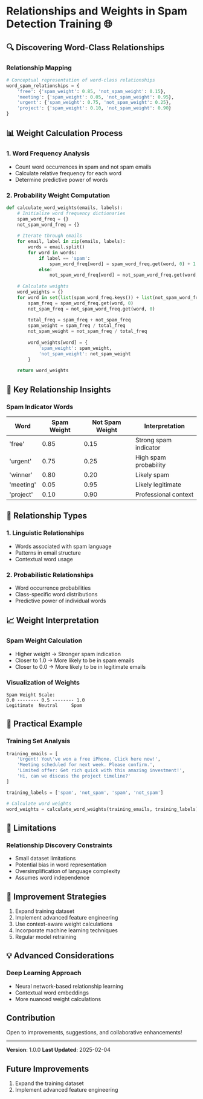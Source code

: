 # Relationships and Weights in Spam Detection Training 🌐

## 🔍 Discovering Word-Class Relationships

### Relationship Mapping
```python
# Conceptual representation of word-class relationships
word_spam_relationships = {
    'free': {'spam_weight': 0.85, 'not_spam_weight': 0.15},
    'meeting': {'spam_weight': 0.05, 'not_spam_weight': 0.95},
    'urgent': {'spam_weight': 0.75, 'not_spam_weight': 0.25},
    'project': {'spam_weight': 0.10, 'not_spam_weight': 0.90}
}
```

## 📊 Weight Calculation Process

### 1. Word Frequency Analysis
- Count word occurrences in spam and not spam emails
- Calculate relative frequency for each word
- Determine predictive power of words

### 2. Probability Weight Computation
```python
def calculate_word_weights(emails, labels):
    # Initialize word frequency dictionaries
    spam_word_freq = {}
    not_spam_word_freq = {}
    
    # Iterate through emails
    for email, label in zip(emails, labels):
        words = email.split()
        for word in words:
            if label == 'spam':
                spam_word_freq[word] = spam_word_freq.get(word, 0) + 1
            else:
                not_spam_word_freq[word] = not_spam_word_freq.get(word, 0) + 1
    
    # Calculate weights
    word_weights = {}
    for word in set(list(spam_word_freq.keys()) + list(not_spam_word_freq.keys())):
        spam_freq = spam_word_freq.get(word, 0)
        not_spam_freq = not_spam_word_freq.get(word, 0)
        
        total_freq = spam_freq + not_spam_freq
        spam_weight = spam_freq / total_freq
        not_spam_weight = not_spam_freq / total_freq
        
        word_weights[word] = {
            'spam_weight': spam_weight,
            'not_spam_weight': not_spam_weight
        }
    
    return word_weights
```

## 🧠 Key Relationship Insights

### Spam Indicator Words
| Word       | Spam Weight | Not Spam Weight | Interpretation |
|------------|-------------|-----------------|----------------|
| 'free'     | 0.85        | 0.15            | Strong spam indicator |
| 'urgent'   | 0.75        | 0.25            | High spam probability |
| 'winner'   | 0.80        | 0.20            | Likely spam |
| 'meeting'  | 0.05        | 0.95            | Likely legitimate |
| 'project'  | 0.10        | 0.90            | Professional context |

## 🔬 Relationship Types

### 1. Linguistic Relationships
- Words associated with spam language
- Patterns in email structure
- Contextual word usage

### 2. Probabilistic Relationships
- Word occurrence probabilities
- Class-specific word distributions
- Predictive power of individual words

## 📈 Weight Interpretation

### Spam Weight Calculation
- Higher weight → Stronger spam indication
- Closer to 1.0 → More likely to be in spam emails
- Closer to 0.0 → More likely to be in legitimate emails

### Visualization of Weights
```
Spam Weight Scale:
0.0 -------- 0.5 -------- 1.0
Legitimate  Neutral     Spam
```

## 🧩 Practical Example

### Training Set Analysis
```python
training_emails = [
    'Urgent! You\'ve won a free iPhone. Click here now!',
    'Meeting scheduled for next week. Please confirm.',
    'Limited offer: Get rich quick with this amazing investment!',
    'Hi, can we discuss the project timeline?'
]

training_labels = ['spam', 'not_spam', 'spam', 'not_spam']

# Calculate word weights
word_weights = calculate_word_weights(training_emails, training_labels)
```

## 🚧 Limitations

### Relationship Discovery Constraints
- Small dataset limitations
- Potential bias in word representation
- Oversimplification of language complexity
- Assumes word independence

## 🚀 Improvement Strategies

1. Expand training dataset
2. Implement advanced feature engineering
3. Use context-aware weight calculations
4. Incorporate machine learning techniques
5. Regular model retraining

## 💡 Advanced Considerations

### Deep Learning Approach
- Neural network-based relationship learning
- Contextual word embeddings
- More nuanced weight calculations

## Contribution
Open to improvements, suggestions, and collaborative enhancements!

---

**Version**: 1.0.0
**Last Updated**: 2025-02-04

## Future Improvements

1. Expand the training dataset
2. Implement advanced feature engineering
